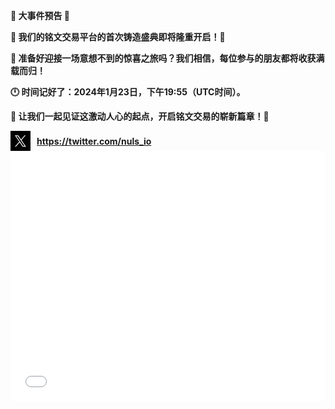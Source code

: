 
**🌟 大事件预告 🌟**

**🚀 我们的铭文交易平台的首次铸造盛典即将隆重开启！🌈**

**🎉 准备好迎接一场意想不到的惊喜之旅吗？我们相信，每位参与的朋友都将收获满载而归！**

**🕛 时间记好了：2024年1月23日，下午19:55（UTC时间）。**

**💫 让我们一起见证这激动人心的起点，开启铭文交易的崭新篇章！🎊**

<a href="https://twitter.com/nuls_io" target="_blank" rel="noopener noreferrer" style="display: flex; align-items: center;font-weight:bold">
  <img src="./images/x.png" alt="Twitter Icon" style="width: 32px; height: 32px;margin-right:10px">
  https://twitter.com/nuls_io
</a>

<iframe width="100%" height="400px" src="main.html" frameborder="0" allowfullscreen></iframe>
